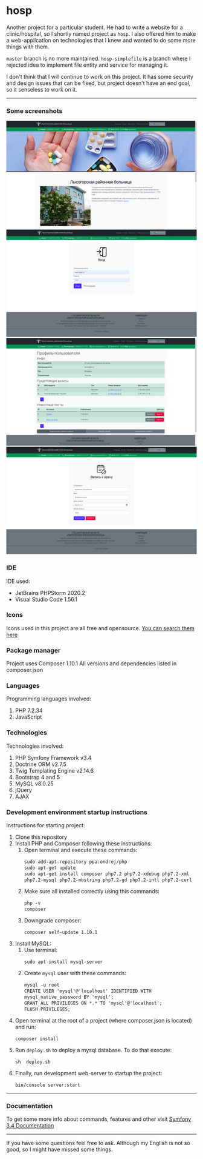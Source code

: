 # hosp

Another project for a particular student. He had to write a website for a clinic/hospital, so I shortly named project as `hosp`.
I also offered him to make a web-application on technologies that I knew and wanted to do some more things with them.

`master` branch is no more maintained. `hosp-simplefile` is a branch where I rejected idea to implement file entity and service for managing it.

I don't think that I will continue to work on this project. It has some security and design issues that can be fixed, but project doesn't have an end goal, so it senseless to work on it.

- - -

### Some screenshots
![Screenshot1](.github/scr1.png)
![Screenshot2](.github/scr2.png)
![Screenshot3](.github/scr3.png)
![Screenshot4](.github/scr4.png)

### IDE
IDE used:
* JetBrains PHPStorm 2020.2
* Visual Studio Code 1.56.1

### Icons
Icons used in this project are all free and opensource.
[You can search them here](https://www.flaticon.com)

### Package manager
Project uses Composer 1.10.1
All versions and dependencies listed in composer.json

### Languages
Programming languages involved:
1. PHP 7.2.34
1. JavaScript

### Technologies
Technologies involved:
1. PHP Symfony Framework v3.4
1. Doctrine ORM v2.7.5
1. Twig Templating Engine v2.14.6
1. Bootstrap 4 and 5
1. MySQL v8.0.25
1. jQuery 
1. AJAX

### Development environment startup instructions
Instructions for starting project:
1. Clone this repository
1. Install PHP and Composer following these instructions:  
    1. Open terminal and execute these commands:
        ```
        sudo add-apt-repository ppa:ondrej/php
        sudo apt-get update
        sudo apt-get install composer php7.2 php7.2-xdebug php7.2-xml php7.2-mysql php7.2-mbstring php7.2-gd php7.2-intl php7.2-curl
        ```
    1. Make sure all installed correctly using this commands:
        ```
        php -v
        composer
        ```
    1. Downgrade composer:
        ```
        composer self-update 1.10.1
        ```
1. Install MySQL:
    1. Use terminal:
        ```
        sudo apt install mysql-server
        ```
    1. Create `mysql` user with these commands:
        ```
        mysql -u root
        CREATE USER 'mysql'@'localhost' IDENTIFIED WITH mysql_native_password BY 'mysql';
        GRANT ALL PRIVILEGES ON *.* TO 'mysql'@'localhost';
        FLUSH PRIVILEGES;
        ```
1. Open terminal at the root of a project (where composer.json is located) and run:
    ```
    composer install
    ```
1. Run `deploy.sh` to deploy a mysql database. To do that execute:
    ```
    sh  deploy.sh
    ```
1. Finally, run development web-server to startup the project:
    ```
    bin/console server:start
    ```

- - -

### Documentation
To get some more info about commands, features and other visit [Symfony 3.4 Documentation](https://symfony.com/doc/3.4/index.html)

- - -

If you have some questions feel free to ask. Although my English is not so good, so I might have missed some things.

